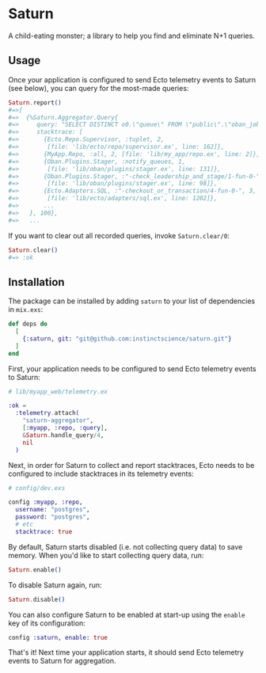 # Saturn

A child-eating monster; a library to help you find and eliminate N+1 queries.

## Usage

Once your application is configured to send Ecto telemetry events to Saturn (see below), you can query for the most-made queries:

```elixir
Saturn.report()
#=>[
#=>  {%Saturn.Aggregator.Query{
#=>     query: "SELECT DISTINCT o0.\"queue\" FROM \"public\".\"oban_jobs\" AS o0 WHERE (o0.\"state\" = 'available') AND (NOT (o0.\"queue\" IS NULL))",
#=>     stacktrace: [
#=>       {Ecto.Repo.Supervisor, :tuplet, 2,
#=>        [file: 'lib/ecto/repo/supervisor.ex', line: 162]},
#=>       {MyApp.Repo, :all, 2, [file: 'lib/my_app/repo.ex', line: 2]},
#=>       {Oban.Plugins.Stager, :notify_queues, 1,
#=>        [file: 'lib/oban/plugins/stager.ex', line: 131]},
#=>       {Oban.Plugins.Stager, :"-check_leadership_and_stage/1-fun-0-", 1,
#=>        [file: 'lib/oban/plugins/stager.ex', line: 98]},
#=>       {Ecto.Adapters.SQL, :"-checkout_or_transaction/4-fun-0-", 3,
#=>        [file: 'lib/ecto/adapters/sql.ex', line: 1202]},
#=>       ...
#=>   }, 100},
#=>   ...
```

If you want to clear out all recorded queries, invoke `Saturn.clear/0`:

```elixir
Saturn.clear()
#=> :ok
```

## Installation

The package can be installed by adding `saturn` to your list of dependencies in `mix.exs`:

```elixir
def deps do
  [
    {:saturn, git: "git@github.com:instinctscience/saturn.git"}
  ]
end
```

First, your application needs to be configured to send Ecto telemetry events to Saturn:

```elixir
# lib/myapp_web/telemetry.ex

:ok =
  :telemetry.attach(
    "saturn-aggregator",
    [:myapp, :repo, :query],
    &Saturn.handle_query/4,
    nil
  )
```

Next, in order for Saturn to collect and report stacktraces, Ecto needs to be configured to include stacktraces in its telemetry events:

```elixir
# config/dev.exs

config :myapp, :repo,
  username: "postgres",
  password: "postgres",
  # etc
  stacktrace: true
```

By default, Saturn starts disabled (i.e. not collecting query data) to save memory.  When you'd like to start collecting query data, run:

```elixir
Saturn.enable()
```

To disable Saturn again, run:

```elixir
Saturn.disable()
```

You can also configure Saturn to be enabled at start-up using the `enable` key of its configuration:

```elixir
config :saturn, enable: true
```

That's it!  Next time your application starts, it should send Ecto telemetry events to Saturn for aggregation.
